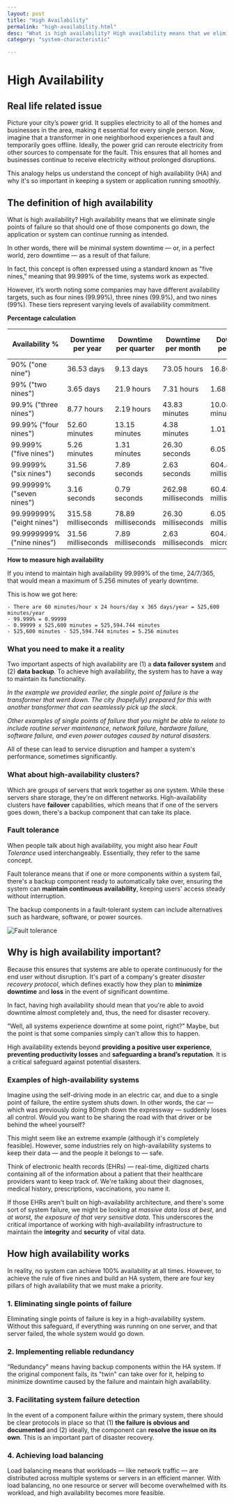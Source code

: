 ```yaml
---
layout: post
title: "High Availability"
permalink: "high-availability.html"
desc: "What is high availability? High availability means that we eliminate single points of failure so that should one of those components go down, the application or system can continue running as intended."
category: "system-characteristic"

---
```


# High Availability

## Real life related issue

Picture your city’s power grid. It supplies electricity to all of the homes and businesses in the area, making it essential for every single person. Now, imagine that a transformer in one neighborhood experiences a fault and temporarily goes offline. Ideally, the power grid can reroute electricity from other sources to compensate for the fault. This ensures that all homes and businesses continue to receive electricity without prolonged disruptions.

This analogy helps us understand the concept of high availability (HA) and why it's so important in keeping a system or application running smoothly.

## The definition of high availability

What is high availability? High availability means that we eliminate single points of failure so that should one of those components go down, the application or system can continue running as intended.

In other words, there will be minimal system downtime — or, in a perfect world, zero downtime — as a result of that failure.

In fact, this concept is often expressed using a standard known as "five nines," meaning that 99.999% of the time, systems work as expected.

However, it’s worth noting some companies may have different availability targets, such as four nines (99.99%), three nines (99.9%), and two nines (99%). These tiers represent varying levels of availability commitment.

**Percentage calculation**

| Availability % | Downtime per year | Downtime per quarter | Downtime per month | Downtime per week | Downtime per day (24 hours) |
| -------- | ------- | ------- | ------- | ------- | ------- |
| 90% ("one nine") | 36.53 days | 9.13 days | 73.05 hours | 16.80 hours | 2.40 hours |
| 99% ("two nines") | 3.65 days | 21.9 hours | 7.31 hours | 1.68 hours | 14.40 minutes |
| 99.9% ("three nines") | 8.77 hours | 2.19 hours | 43.83 minutes | 10.08 minutes | 1.44 minutes |
| 99.99% ("four nines")	| 52.60 minutes | 13.15 minutes | 4.38 minutes | 1.01 minutes | 8.64 seconds |
| 99.999% ("five nines") | 5.26 minutes | 1.31 minutes | 26.30 seconds | 6.05 seconds | 864.00 milliseconds |
| 99.9999% ("six nines") | 31.56 seconds | 7.89 seconds | 2.63 seconds | 604.80 milliseconds | 86.40 milliseconds |
| 99.99999% ("seven nines") | 3.16 seconds | 0.79 seconds | 262.98 milliseconds | 60.48 milliseconds | 8.64 milliseconds |
| 99.999999% ("eight nines") | 315.58 milliseconds | 78.89 milliseconds  | 26.30 milliseconds | 6.05 milliseconds | 864.00 microseconds |
| 99.9999999% ("nine nines") | 31.56 milliseconds | 7.89 milliseconds | 2.63 milliseconds | 604.80 microseconds | 86.40 microseconds |

**How to measure high availability**

If you intend to maintain high availability 99.999% of the time, 24/7/365, that would mean a maximum of 5.256 minutes of yearly downtime.

This is how we got here:

```
- There are 60 minutes/hour x 24 hours/day x 365 days/year = 525,600 minutes/year
- 99.999% = 0.99999
- 0.99999 x 525,600 minutes = 525,594.744 minutes
- 525,600 minutes - 525,594.744 minutes = 5.256 minutes
```

### What you need to make it a reality

Two important aspects of high availability are (1) a **data failover system** and (2) **data backup**. To achieve high availability, the system has to have a way to maintain its functionality.

*In the example we provided earlier, the single point of failure is the transformer that went down. The city (hopefully) prepared for this with another transformer that can seamlessly pick up the slack.*

*Other examples of single points of failure that you might be able to relate to include routine server maintenance, network failure, hardware failure, software failure, and even power outages caused by natural disasters.*

All of these can lead to service disruption and hamper a system's performance, sometimes significantly.

### What about high-availability clusters?

Which are groups of servers that work together as one system. While these servers share storage, they're on different networks. High-availability clusters have **failover** capabilities, which means that if one of the servers goes down, there's a backup component that can take its place.

### Fault tolerance

When people talk about high availability, you might also hear *Fault Tolerance* used interchangeably. Essentially, they refer to the same concept.

Fault tolerance means that if one or more components within a system fail, there's a backup component ready to automatically take over, ensuring the system can **maintain continuous availability**, keeping users' access steady without interruption.

The backup components in a fault-tolerant system can include alternatives such as hardware, software, or power sources.

![Fault tolerance](/assets/img/high-availability.avif "High Availability")

## Why is high availability important?

Because this ensures that systems are able to operate continuously for the end user without disruption. It's part of a company's greater *disaster recovery protocol*, which defines exactly how they plan to **minimize downtime** and **loss** in the event of significant downtime.

In fact, having high availability should mean that you're able to avoid downtime almost completely and, thus, the need for disaster recovery.

"Well, all systems experience downtime at some point, right?" Maybe, but the point is that some companies simply can't allow this to happen.

High availability extends beyond **providing a positive user experience**, **preventing productivity losses** and **safeguarding a brand’s reputation**. It is a critical safeguard against potential disasters.

### Examples of high-availability systems

Imagine using the self-driving mode in an electric car, and due to a single point of failure, the entire system shuts down. In other words, the car — which was previously doing 80mph down the expressway — suddenly loses all control. Would you want to be sharing the road with that driver or be behind the wheel yourself?

This might seem like an extreme example (although it's completely feasible). However, some industries rely on high-availability systems to keep their data — and the people it belongs to — safe.

Think of electronic health records (EHRs) — real-time, digitized charts containing all of the information about a patient that their healthcare providers want to keep track of. We're talking about their diagnoses, medical history, prescriptions, vaccinations, you name it.

If those EHRs aren't built on high-availability architecture, and there's some sort of system failure, we might be looking at *massive data loss at best*, and *at worst, the exposure of that very sensitive data*. This underscores the critical importance of working with high-availability infrastructure to maintain the **integrity** and **security** of vital data.

## How high availability works

In reality, no system can achieve 100% availability at all times. However, to achieve the rule of five nines and build an HA system, there are four key pillars of high availability that we must make a priority.

### 1. Eliminating single points of failure

Eliminating single points of failure is key in a high-availability system. Without this safeguard, if everything was running on one server, and that server failed, the whole system would go down.

### 2. Implementing reliable redundancy

“Redundancy" means having backup components within the HA system. If the original component fails, its "twin" can take over for it, helping to minimize downtime caused by the failure and maintain high availability.

### 3. Facilitating system failure detection

In the event of a component failure within the primary system, there should be clear protocols in place so that (1) **the failure is obvious and documented** and (2) ideally, the component can **resolve the issue on its own**. This is an important part of disaster recovery.

### 4. Achieving load balancing

Load balancing means that workloads — like network traffic — are distributed across multiple systems or servers in an efficient manner. With load balancing, no one resource or server will become overwhelmed with its workload, and high availability becomes more feasible.
